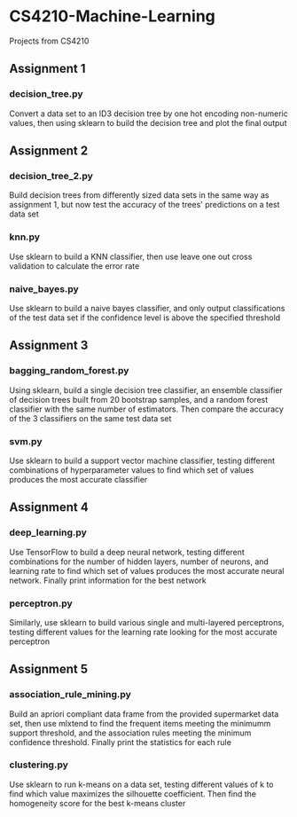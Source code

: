 # CS4210-Machine-Learning
Projects from CS4210

## Assignment 1
### decision_tree.py
Convert a data set to an ID3 decision tree by one hot encoding non-numeric values,
then using sklearn to build the decision tree and plot the final output


## Assignment 2
### decision_tree_2.py
Build decision trees from differently sized data sets in the same way as assignment 1,
but now test the accuracy of the trees' predictions on a test data set

### knn.py
Use sklearn to build a KNN classifier, then use leave one out cross validation to
calculate the error rate

### naive_bayes.py
Use sklearn to build a naive bayes classifier, and only output classifications of the
test data set if the confidence level is above the specified threshold


## Assignment 3
### bagging_random_forest.py
Using sklearn, build a single decision tree classifier, an ensemble classifier of decision
trees built from 20 bootstrap samples, and a random forest classifier with the same number
of estimators. Then compare the accuracy of the 3 classifiers on the same test data set

### svm.py
Use sklearn to build a support vector machine classifier, testing different combinations
of hyperparameter values to find which set of values produces the most accurate classifier


## Assignment 4
### deep_learning.py
Use TensorFlow to build a deep neural network, testing different combinations for the
number of hidden layers, number of neurons, and learning rate to find which set of values
produces the most accurate neural network. Finally print information for the best network

### perceptron.py
Similarly, use sklearn to build various single and multi-layered perceptrons, testing
different values for the learning rate looking for the most accurate perceptron


## Assignment 5
### association_rule_mining.py
Build an apriori compliant data frame from the provided supermarket data set, then use
mlxtend to find the frequent items meeting the minimumm support threshold, and the
association rules meeting the minimum confidence threshold. Finally print the
statistics for each rule

### clustering.py
Use sklearn to run k-means on a data set, testing different values of k to find which
value maximizes the silhouette coefficient. Then find the homogeneity score for the best
k-means cluster
